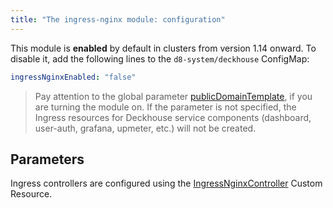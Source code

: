 ```yaml
---
title: "The ingress-nginx module: configuration"
---
```


This module is **enabled** by default in clusters from version 1.14 onward. To disable it, add the following lines to the `d8-system/deckhouse` ConfigMap:
```yaml
ingressNginxEnabled: "false"
```

> Pay attention to the global parameter [publicDomainTemplate](../../deckhouse-configure-global.html#parameters), if you are turning the module on. If the parameter is not specified, the Ingress resources for Deckhouse service components (dashboard, user-auth, grafana, upmeter, etc.) will not be created.

## Parameters

<!-- SCHEMA -->

Ingress controllers are configured using the [IngressNginxController](cr.html#ingressnginxcontroller) Custom Resource.
